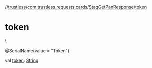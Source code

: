 //[trustless](../../../index.md)/[com.trustless.requests.cards](../index.md)/[StaqGetPanResponse](index.md)/[token](token.md)

# token

\

@SerialName(value = &quot;Token&quot;)

val [token](token.md): [String](https://kotlinlang.org/api/latest/jvm/stdlib/kotlin/-string/index.html)
